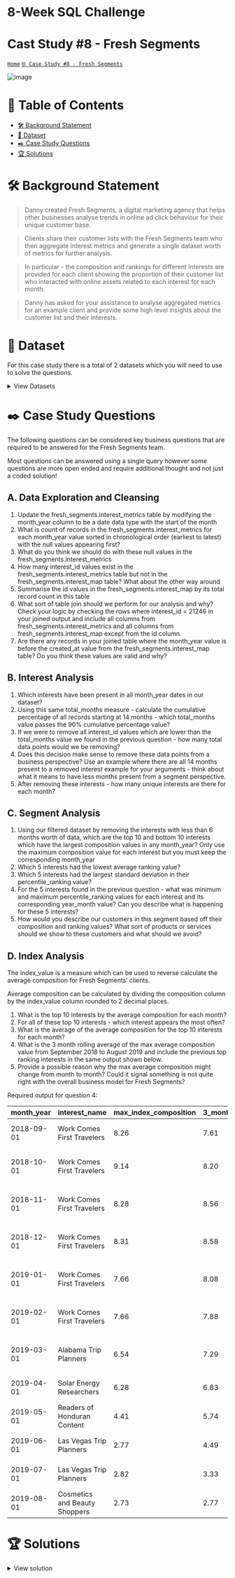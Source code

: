 # 8-Week SQL Challenge 
# Cast Study #8 - Fresh Segments

[```Home```](https://github.com/adunoluwa1/SQL-8-Weeks-Challenge) [```🌐 Case Study #8 - Fresh Segments```](https://8weeksqlchallenge.com/case-study-8/)

![image](https://user-images.githubusercontent.com/99233674/200472997-a638419c-c5ac-40a4-b1d3-31fed5d1f702.png)

# 📕 Table of Contents
- [🛠️ Background Statement](https://github.com/adunoluwa1/SQL-8-Weeks-Challenge/tree/main/Week_5#%EF%B8%8F-background-statement)
- [📂 Dataset](https://github.com/adunoluwa1/SQL-8-Weeks-Challenge/tree/main/Week_5#-dataset)
- [✒️ Case Study Questions](https://github.com/adunoluwa1/SQL-8-Weeks-Challenge/tree/main/Week_5#%EF%B8%8F-case-study-questions)
- [🏆 Solutions](https://github.com/adunoluwa1/SQL-8-Weeks-Challenge/tree/main/Week_5#-solutions)

# 🛠️ Background Statement
> Danny created Fresh Segments, a digital marketing agency that helps other businesses analyse trends in online ad click behaviour for their unique customer base.

> Clients share their customer lists with the Fresh Segments team who then aggregate interest metrics and generate a single dataset worth of metrics for further analysis.

> In particular - the composition and rankings for different interests are provided for each client showing the proportion of their customer list who interacted with online assets related to each interest for each month.

> Danny has asked for your assistance to analyse aggregated metrics for an example client and provide some high level insights about the customer list and their interests.


# 📂 Dataset
For this case study there is a total of 2 datasets which you will need to use to solve the questions.

<details><summary>View Datasets</summary>
  <p>

- Interest Metrics
    
  This table contains information about aggregated interest metrics for a specific major client of Fresh Segments which makes up a large proportion of their customer base.

  Each record in this table represents the performance of a specific interest_id based on the client’s customer base interest measured through clicks and interactions with specific targeted advertising content. 
  
  <details><summary>View table</summary>
    <p>
  
    |_month |	_year   |	month_year  |	interest_id |	composition| index_value |	ranking |	percentile_ranking  |
    |-------|-----------|---------------|---------------|--------------|-------------|----------|-----------------------|
    |7      |	2018    |	07-2018     |	32486   	| 11.89        |	6.19     |	1       |	99.86               |
    |7      |	2018    |	07-2018     |	6106    	| 9.93         |	5.31     |	2       |	99.73               |
    |7      |	2018    |	07-2018     |	18923   	| 10.85        |	5.29     |	3       |	99.59               |
    |7      |	2018    |	07-2018     |	6344    	| 10.32        |	5.1      |	4       |	99.45               |
    |7      |	2018    |	07-2018     |	100 	    | 10.77        |	5.04     |	5       |	99.31               |
    |7      |	2018    |	07-2018     |	69  	    | 10.82        |	5.03     |	6       |	99.18               |
    |7      |	2018    |	07-2018     |	79  	    | 11.21        |	4.97     |	7       |	99.04               |
    |7      |	2018    |	07-2018     |	6111    	| 10.71        |	4.83     |	8       |	98.9                |
    |7      |	2018    |	07-2018     |	6214    	| 9.71         |	4.83     |	8       |	98.9                |
    |7      |	2018    |	07-2018     |	19422   	| 10.11        |	4.81     |	10      |	98.63               |

      
    </p>
  </details>

  > For example - let’s interpret the first row of the interest_metrics table together:

    |_month	|_year | month_year| interest_id| composition |	index_value | ranking |	percentile_ranking |
    |-------|------|-----------|------------|-------------|-------------|---------|--------------------|
    |7	    |2018  | 07-2018   | 32486      | 11.89       |	6.19        |	1     |	99.86              |
  
  > In July 2018, the composition metric is 11.89, meaning that 11.89% of the client’s customer list interacted with the interest interest_id = 32486 - we can link interest_id to a separate mapping table to find the segment name called “Vacation Rental Accommodation Researchers”

  > The index_value is 6.19, means that the composition value is 6.19x the average composition value for all Fresh Segments clients’ customer for this particular interest in the month of July 2018.

  > The ranking and percentage_ranking relates to the order of index_value records in each month year.
    
- Interest Map
    
  This mapping table links the interest_id with their relevant interest information. You will need to join this table onto the previous interest_details table to obtain the interest_name as well as any details about the summary information.
  
  <details><summary>View table</summary>
    <p>
  
    |id |	interest_name	            |   interest_summary	                                                               |created_at           |	last_modified       |
    |---|-------------------------------|--------------------------------------------------------------------------------------|---------------------|----------------------|
    |1  |	Fitness Enthusiasts         |	Consumers using fitness tracking apps and websites.	                               | 2016-05-26 14:57:59 |	2018-05-23 11:30:12 |
    |2  |	Gamers	                    |   Consumers researching game reviews and cheat codes.                                | 2016-05-26 14:57:59 |	2018-05-23 11:30:12 |
    |3  |	Car Enthusiasts	            |   Readers of automotive news and car reviews.	                                       | 2016-05-26 14:57:59 |	2018-05-23 11:30:12 |
    |4  |	Luxury Retail Researchers   |	Consumers researching luxury product reviews and gift ideas.                       | 2016-05-26 14:57:59 |	2018-05-23 11:30:12 |
    |5  |	Brides & Wedding Planners   |	People researching wedding ideas and vendors.	                                   | 2016-05-26 14:57:59 |	2018-05-23 11:30:12 |
    |6  |	Vacation Planners	        |   Consumers reading reviews of vacation destinations and accommodations.             | 2016-05-26 14:57:59 |	2018-05-23 11:30:13 |
    |7  |	Motorcycle Enthusiasts	    |   Readers of motorcycle news and reviews.	                                           | 2016-05-26 14:57:59 |	2018-05-23 11:30:13 |
    |8  |	Business News Readers       |	Readers of online business news content.	                                       | 2016-05-26 14:57:59 |	2018-05-23 11:30:12 |
    |12 |	Thrift Store Shoppers       |	Consumers shopping online for clothing at thrift stores and researching locations. | 2016-05-26 14:57:59 |	2018-03-16 13:14:00 |
    |13 |	Advertising Professionals   |	People who read advertising industry news.	                                       | 2016-05-26 14:57:59 |	2018-05-23 11:30:12 |
     
    </p>
  </details>
  </p>
</details>
  
  
# ✒️ Case Study Questions
The following questions can be considered key business questions that are required to be answered for the Fresh Segments team.

Most questions can be answered using a single query however some questions are more open ended and require additional thought and not just a coded solution!

## A. Data Exploration and Cleansing
   
   1. Update the fresh_segments.interest_metrics table by modifying the month_year column to be a date data type with the start of the month
   2. What is count of records in the fresh_segments.interest_metrics for each month_year value sorted in chronological order (earliest to latest) with the null values appearing first?
   3. What do you think we should do with these null values in the fresh_segments.interest_metrics
   4. How many interest_id values exist in the fresh_segments.interest_metrics table but not in the fresh_segments.interest_map table? What about the other way around
   5. Summarise the id values in the fresh_segments.interest_map by its total record count in this table
   6. What sort of table join should we perform for our analysis and why? Check your logic by checking the rows where interest_id = 21246 in your joined output and include all columns from fresh_segments.interest_metrics and all columns from fresh_segments.interest_map except from the id column.
   7. Are there any records in your joined table where the month_year value is before the created_at value from the fresh_segments.interest_map table? Do you think these values are valid and why?

## B. Interest Analysis

   1. Which interests have been present in all month_year dates in our dataset?
   2. Using this same total_months measure - calculate the cumulative percentage of all records starting at 14 months - which total_months value passes the 90% cumulative percentage value?
   3. If we were to remove all interest_id values which are lower than the total_months value we found in the previous question - how many total data points would we be removing?
   4. Does this decision make sense to remove these data points from a business perspective? Use an example where there are all 14 months present to a removed interest example for your arguments - think about what it means to have less months present from a segment perspective.
   5. After removing these interests - how many unique interests are there for each month?
   
## C. Segment Analysis
   
   1. Using our filtered dataset by removing the interests with less than 6 months worth of data, which are the top 10 and bottom 10 interests which have the largest composition values in any month_year? Only use the maximum composition value for each interest but you must keep the corresponding month_year
   2. Which 5 interests had the lowest average ranking value?
   3. Which 5 interests had the largest standard deviation in their percentile_ranking value?
   4. For the 5 interests found in the previous question - what was minimum and maximum percentile_ranking values for each interest and its corresponding year_month value? Can you describe what is happening for these 5 interests?
   5. How would you describe our customers in this segment based off their composition and ranking values? What sort of products or services should we show to these customers and what should we avoid?

## D. Index Analysis
  The index_value is a measure which can be used to reverse calculate the average composition for Fresh Segments’ clients.
  
  Average composition can be calculated by dividing the composition column by the index_value column rounded to 2 decimal places.
  1. What is the top 10 interests by the average composition for each month?
  2. For all of these top 10 interests - which interest appears the most often?
  3. What is the average of the average composition for the top 10 interests for each month?
  4. What is the 3 month rolling average of the max average composition value from September 2018 to August 2019 and include the previous top ranking interests in the same output shown below.
  5. Provide a possible reason why the max average composition might change from month to month? Could it signal something is not quite right with the overall business model for Fresh Segments?
  
  Required output for question 4:
 
   |month_year |       interest_name                | max_index_composition |3_month_moving_avg |1_month_ago                          |   	2_months_ago                      |
   |-----------|------------------------------------|-----------------------|-------------------|-------------------------------------|--------------------------------------|
   |2018-09-01 |   Work Comes First Travelers       |   8.26                |  7.61             |   Las Vegas Trip Planners: 7.21	   |   Las Vegas Trip Planners: 7.36      |    
   |2018-10-01 |   Work Comes First Travelers       |   9.14                |  8.20             |   Work Comes First Travelers: 8.26  |   Las Vegas Trip Planners: 7.21      |    
   |2018-11-01 |   Work Comes First Travelers       |   8.28                |  8.56             |   Work Comes First Travelers: 9.14  |   Work Comes First Travelers: 8.26   |
   |2018-12-01 |   Work Comes First Travelers       |   8.31                |  8.58             |   Work Comes First Travelers: 8.28  |   Work Comes First Travelers: 9.14   |
   |2019-01-01 |   Work Comes First Travelers       |   7.66                |  8.08             |   Work Comes First Travelers: 8.31  |   Work Comes First Travelers: 8.28   |
   |2019-02-01 |   Work Comes First Travelers       |   7.66                |  7.88             |   Work Comes First Travelers: 7.66  |   Work Comes First Travelers: 8.31   |
   |2019-03-01 |   Alabama Trip Planners            |   6.54                |  7.29             |   Work Comes First Travelers: 7.66  |   Work Comes First Travelers: 7.66   |
   |2019-04-01 |   Solar Energy Researchers         |   6.28                |  6.83             |   Alabama Trip Planners: 6.54       |   Work Comes First Travelers: 7.66   |
   |2019-05-01 |   Readers of Honduran Content      |   4.41                |  5.74             |   Solar Energy Researchers: 6.28    |   Alabama Trip Planners: 6.54        |
   |2019-06-01 |   Las Vegas Trip Planners          |   2.77                |  4.49             |   Readers of Honduran Content: 4.41 |   Solar Energy Researchers: 6.28     |
   |2019-07-01 |   Las Vegas Trip Planners          |   2.82                |  3.33             |   Las Vegas Trip Planners: 2.77     |   Readers of Honduran Content: 4.41  |
   |2019-08-01 |   Cosmetics and Beauty Shoppers    |   2.73                |  2.77             |   Las Vegas Trip Planners: 2.82     |   Las Vegas Trip Planners: 2.77      |


# 🏆 Solutions
  <details><summary>View solution</summary>
  <p>
  
## A. Data Exploration and Cleansing
   
   1. Update the fresh_segments.interest_metrics table by modifying the month_year column to be a date data type with the start of the month
  
  ```SQL
    
  ```
   2. What is count of records in the fresh_segments.interest_metrics for each month_year value sorted in chronological order (earliest to latest) with the null values appearing first?
  
  ```SQL
    
  ```
   3. What do you think we should do with these null values in the fresh_segments.interest_metrics
  
  ```SQL
    
  ```
   4. How many interest_id values exist in the fresh_segments.interest_metrics table but not in the fresh_segments.interest_map table? What about the other way around
  
  ```SQL
    
  ```
   5. Summarise the id values in the fresh_segments.interest_map by its total record count in this table
  
  ```SQL
    
  ```
   6. What sort of table join should we perform for our analysis and why? Check your logic by checking the rows where interest_id = 21246 in your joined output and include all columns from fresh_segments.interest_metrics and all columns from fresh_segments.interest_map except from the id column.
  
  ```SQL
    
  ```
   7. Are there any records in your joined table where the month_year value is before the created_at value from the fresh_segments.interest_map table? Do you think these values are valid and why?
  
  ```SQL
    
  ```
    
## B. Interest Analysis

   1. Which interests have been present in all month_year dates in our dataset?
  
  ```SQL
    
  ```
   2. Using this same total_months measure - calculate the cumulative percentage of all records starting at 14 months - which total_months value passes the 90% cumulative percentage value?
  
  ```SQL
    
  ```
   3. If we were to remove all interest_id values which are lower than the total_months value we found in the previous question - how many total data points would we be removing?
  
  ```SQL
    
  ```
   4. Does this decision make sense to remove these data points from a business perspective? Use an example where there are all 14 months present to a removed interest example for your arguments - think about what it means to have less months present from a segment perspective.
  
  ```SQL
    
  ```
   5. After removing these interests - how many unique interests are there for each month?
  
  ```SQL
    
  ```
    
## C. Segment Analysis
   
   1. Using our filtered dataset by removing the interests with less than 6 months worth of data, which are the top 10 and bottom 10 interests which have the largest composition values in any month_year? Only use the maximum composition value for each interest but you must keep the corresponding month_year
  
  ```SQL
    
  ```
   
   2. Which 5 interests had the lowest average ranking value?
  
  ```SQL
    
  ```
    
   3. Which 5 interests had the largest standard deviation in their percentile_ranking value?
  
  ```SQL
    
  ```
   
   4. For the 5 interests found in the previous question - what was minimum and maximum percentile_ranking values for each interest and its corresponding year_month value? Can you describe what is happening for these 5 interests?
  
  ```SQL
    
  ```
    
   5. How would you describe our customers in this segment based off their composition and ranking values? What sort of products or services should we show to these customers and what should we avoid?

## D. Index Analysis
  The index_value is a measure which can be used to reverse calculate the average composition for Fresh Segments’ clients.
  
  1. Average composition can be calculated by dividing the composition column by the index_value column rounded to 2 decimal places.
  
  ```SQL
    
  ```
  2. What is the top 10 interests by the average composition for each month?
  
  ```SQL
    
  ```
  3. For all of these top 10 interests - which interest appears the most often?
  
  ```SQL
    
  ```
  4. What is the average of the average composition for the top 10 interests for each month?
  
  ```SQL
    
  ```
  5. What is the 3 month rolling average of the max average composition value from September 2018 to August 2019 and include the previous top ranking interests in the same output shown below.
  
  ```SQL
    
  ```
  6. Provide a possible reason why the max average composition might change from month to month? Could it signal something is not quite right with the overall business model for Fresh Segments?
  
  </p>
  </details>


